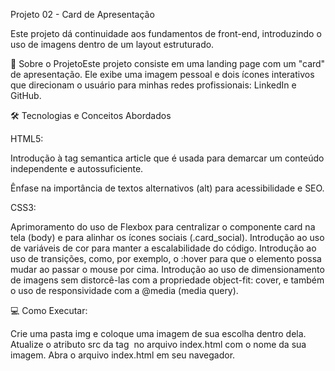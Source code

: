 Projeto 02 - Card de Apresentação

Este projeto dá continuidade aos fundamentos de front-end, introduzindo o uso de imagens dentro de um layout estruturado.

🚀 Sobre o ProjetoEste projeto consiste em uma landing page com um "card" de apresentação. Ele exibe uma imagem pessoal e dois ícones interativos que direcionam o usuário para minhas redes profissionais: LinkedIn e GitHub.

🛠️ Tecnologias e Conceitos Abordados

HTML5:

Introdução à tag semantica article que é usada para demarcar um conteúdo independente e autossuficiente.

Ênfase na importância de textos alternativos (alt) para acessibilidade e SEO.


CSS3:

Aprimoramento do uso de Flexbox para centralizar o componente card na tela (body) e para alinhar os ícones sociais (.card_social). Introdução ao uso de variáveis de cor para manter a escalabilidade do código. Introdução ao uso de transições, como, por exemplo, o :hover para que o elemento possa mudar ao passar o mouse por cima. Introdução ao uso de dimensionamento de imagens sem distorcê-las com a propriedade object-fit: cover, e também o uso de responsividade com a @media (media query).

💻 Como Executar:

Crie uma pasta img e coloque uma imagem de sua escolha dentro dela.
Atualize o atributo src da tag <img> no arquivo index.html com o nome da sua imagem.
Abra o arquivo index.html em seu navegador.
